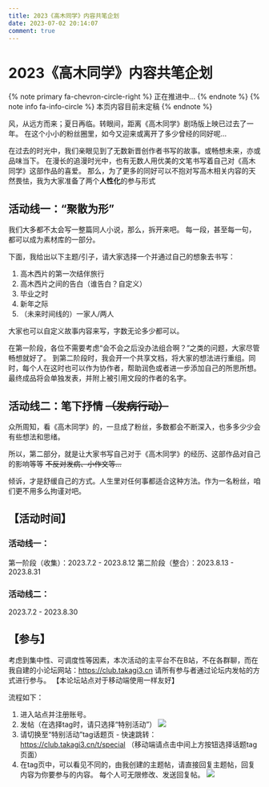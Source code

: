 ```yaml
---
title: 2023《高木同学》内容共笔企划
date: 2023-07-02 20:14:07
comment: true
---
```

# 2023《高木同学》内容共笔企划

{% note primary fa-chevron-circle-right  %}
正在推进中...
{% endnote %}
{% note info fa-info-circle  %}
本页内容目前未定稿
{% endnote %}

风，从远方而来；夏日再临。转眼间，距离《高木同学》剧场版上映已过去了一年。
在这个小小的粉丝圈里，如今又迎来或离开了多少曾经的同好呢...

在过去的时光中，我们亲眼见到了无数新晋创作者书写的故事。或畅想未来，亦或品味当下。
在漫长的追漫时光中，也有无数人用优美的文笔书写着自己对《高木同学》这部作品的喜爱。
那么，为了更多的同好可以不抱对写高木相关内容的天然畏怯，我为大家准备了两个**人性化**的参与形式

## 活动线一：“聚散为形”

我们大多都不太会写一整篇同人小说，那么，拆开来吧。
每一段，甚至每一句，都可以成为素材库的一部分。

下面，我给出以下主题/引子，请大家选择一个并通过自己的想象去书写：

1. 高木西片的第一次结伴旅行
2. 高木西片之间的告白（谁告白？自定义）
3. 毕业之时
4. 新年之际
5. （未来时间线的）一家人/两人

大家也可以自定义故事内容来写，字数无论多少都可以。

在第一阶段，各位不需要考虑“会不会之后没办法组合啊？”之类的问题，大家尽管畅想就好了。
到第二阶段时，我会开一个共享文档，将大家的想法进行重组。同时，每个人在这时也可以作为协作者，帮助润色或者进一步添加自己的所思所想。
最终成品将会单独发表，并附上被引用文段的作者的名字。

## 活动线二：笔下抒情 ~~（发病行动）~~

众所周知，看《高木同学》的，一旦成了粉丝，多数都会不断深入，也多多少少会有些想法和思绪。

所以，第二部分，就是让大家书写自己对于《高木同学》的经历、这部作品对自己的影响等等
~~不反对发病、小作文等...~~

倾诉，才是舒缓自己的方式。人生里对任何事都适合这种方法。作为一名粉丝，咱们更不用多么拘谨对吧。


## 【活动时间】

### 活动线一：
第一阶段（收集）：2023.7.2 - 2023.8.12
第二阶段（整合）：2023.8.13 - 2023.8.31

### 活动线二：
2023.7.2 - 2023.8.30

## 【参与】

考虑到集中性、可调度性等因素，本次活动的主平台不在B站，不在各群聊，而在我自建的小论坛网站：https://club.takagi3.cn
请所有参与者通过论坛内发帖的方式进行参与。
【本论坛站点对于移动端使用一样友好】

流程如下：
1. 进入站点并注册账号。
2. 发帖（在选择tag时，请只选择“特别活动”）
   ![](https://pic.imgdb.cn/item/64a17d391ddac507cc51d018.webp)
3. 请切换至“特别活动”tag话题页 - 快速跳转：https://club.takagi3.cn/t/special
   （移动端请点击中间上方按钮选择话题tag页面）
4. 在tag页中，可以看见不同的，由我创建的主题帖，请直接回复主题帖，回复内容为你要参与的内容。
   每个人可无限修改、发送回复帖。
   ![](https://pic.imgdb.cn/item/64a1805c1ddac507cc58d0d0.webp)

